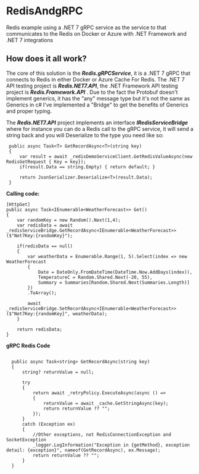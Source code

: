 # RedisAndgRPC
Redis example using a .NET 7 gRPC service as the service to that communicates to the Redis on Docker or Azure with .NET Framework and .NET 7 integrations

## How does it all work?

The core of this solution is the **_Redis.gRPCService_**, it is a .NET 7 gRPC that connects to Redis in either Docker or Azure Cache For Redis. The .NET 7 API testing project is **_Redis.NET7.API_**, the .NET Framework API testing project is **_Redis.Framework.API_** . Due to the fact the Protobuf doesn't implement generics, it has the "any" message type but it's not the same as Generics in c# I've implemented a "Bridge" to get the benefits of Generics and proper typing. 

The **_Redis.NET7.API_** project implements an interface **_IRedisServiceBridge_** where for instance you can do a Redis call to the gRPC service, it will send a string back and you will Deserialize to the type you need like so:

```
 public async Task<T> GetRecordAsync<T>(string key)
 {
     var result = await _redisDemoServiceClient.GetRedisValueAsync(new RedisGetRequest { Key = key});
     if(result.Data == string.Empty) { return default; }  

     return JsonSerializer.Deserialize<T>(result.Data);            
 }

```
**Calling code:**

```
[HttpGet]
public async Task<IEnumerable<WeatherForecast>> Get()
{
    var randomKey = new Random().Next(1,4);
    var redisData = await _redisServiceBridge.GetRecordAsync<IEnumerable<WeatherForecast>>($"Net7Key:{randomKey}");

    if(redisData == null)
    {
        var weatherData = Enumerable.Range(1, 5).Select(index => new WeatherForecast
        {
            Date = DateOnly.FromDateTime(DateTime.Now.AddDays(index)),
            TemperatureC = Random.Shared.Next(-20, 55),
            Summary = Summaries[Random.Shared.Next(Summaries.Length)]
        })
        .ToArray();

        await _redisServiceBridge.SetRecordAsync<IEnumerable<WeatherForecast>>($"Net7Key:{randomKey}", weatherData);
    }

    return redisData;
}

```
**gRPC Redis Code**

```

  public async Task<string> GetRecordAsync(string key)
  {
      string? returnValue = null;

      try
      {                
          return await _retryPolicy.ExecuteAsync(async () =>
          {
              returnValue = await _cache.GetStringAsync(key);
              return returnValue ?? "";
          });
      }
      catch (Exception ex)
      {
          //Other exceptions, not RedisConnectionException and SocketException
          _logger.LogInformation("Exception in {getMethod}, exception detail: {exception}", nameof(GetRecordAsync), ex.Message);
          return returnValue ?? "";
      }
  }

```

